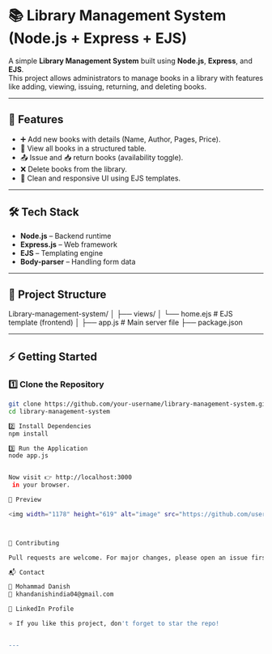 # 📚 Library Management System (Node.js + Express + EJS)

A simple **Library Management System** built using **Node.js**, **Express**, and **EJS**.  
This project allows administrators to manage books in a library with features like adding, viewing, issuing, returning, and deleting books.

---

## 🚀 Features
- ➕ Add new books with details (Name, Author, Pages, Price).
- 📖 View all books in a structured table.
- 📤 Issue and 📥 return books (availability toggle).
- ❌ Delete books from the library.
- 🎨 Clean and responsive UI using EJS templates.

---

## 🛠️ Tech Stack
- **Node.js** – Backend runtime
- **Express.js** – Web framework
- **EJS** – Templating engine
- **Body-parser** – Handling form data

---

## 📂 Project Structure
Library-management-system/
│
├── views/
│ └── home.ejs # EJS template (frontend)
│
├── app.js # Main server file
├── package.json



---

## ⚡ Getting Started

### 1️⃣ Clone the Repository
```bash
git clone https://github.com/your-username/library-management-system.git
cd library-management-system

2️⃣ Install Dependencies
npm install

3️⃣ Run the Application
node app.js


Now visit 👉 http://localhost:3000
 in your browser.

📸 Preview

<img width="1178" height="619" alt="image" src="https://github.com/user-attachments/assets/4012389b-d05b-46f6-aa6a-91099d41963b" />



🤝 Contributing

Pull requests are welcome. For major changes, please open an issue first to discuss what you would like to change.

📬 Contact

👤 Mohammad Danish
📧 khandanishindia04@gmail.com

🔗 LinkedIn Profile

⭐ If you like this project, don't forget to star the repo!


---
